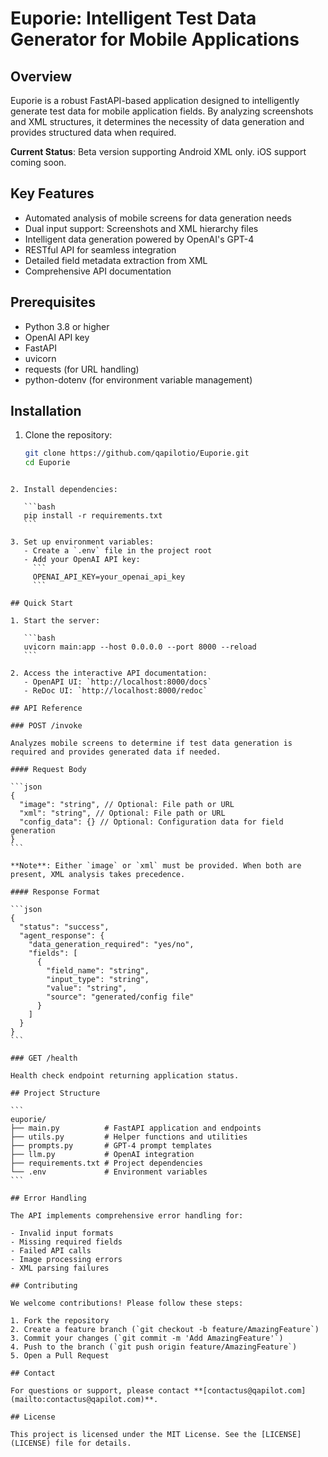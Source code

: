 # Euporie: Intelligent Test Data Generator for Mobile Applications

## Overview

Euporie is a robust FastAPI-based application designed to intelligently generate test data for mobile application fields. By analyzing screenshots and XML structures, it determines the necessity of data generation and provides structured data when required.

**Current Status**: Beta version supporting Android XML only. iOS support coming soon.

## Key Features

- Automated analysis of mobile screens for data generation needs
- Dual input support: Screenshots and XML hierarchy files
- Intelligent data generation powered by OpenAI's GPT-4
- RESTful API for seamless integration
- Detailed field metadata extraction from XML
- Comprehensive API documentation

## Prerequisites

- Python 3.8 or higher
- OpenAI API key
- FastAPI
- uvicorn
- requests (for URL handling)
- python-dotenv (for environment variable management)

## Installation

1. Clone the repository:
   ```bash
   git clone https://github.com/qapilotio/Euporie.git
   cd Euporie
   ```

````

2. Install dependencies:

   ```bash
   pip install -r requirements.txt
   ```

3. Set up environment variables:
   - Create a `.env` file in the project root
   - Add your OpenAI API key:
     ```
     OPENAI_API_KEY=your_openai_api_key
     ```

## Quick Start

1. Start the server:

   ```bash
   uvicorn main:app --host 0.0.0.0 --port 8000 --reload
   ```

2. Access the interactive API documentation:
   - OpenAPI UI: `http://localhost:8000/docs`
   - ReDoc UI: `http://localhost:8000/redoc`

## API Reference

### POST /invoke

Analyzes mobile screens to determine if test data generation is required and provides generated data if needed.

#### Request Body

```json
{
  "image": "string", // Optional: File path or URL
  "xml": "string", // Optional: File path or URL
  "config_data": {} // Optional: Configuration data for field generation
}
```

**Note**: Either `image` or `xml` must be provided. When both are present, XML analysis takes precedence.

#### Response Format

```json
{
  "status": "success",
  "agent_response": {
    "data_generation_required": "yes/no",
    "fields": [
      {
        "field_name": "string",
        "input_type": "string",
        "value": "string",
        "source": "generated/config file"
      }
    ]
  }
}
```

### GET /health

Health check endpoint returning application status.

## Project Structure

```
euporie/
├── main.py          # FastAPI application and endpoints
├── utils.py         # Helper functions and utilities
├── prompts.py       # GPT-4 prompt templates
├── llm.py           # OpenAI integration
├── requirements.txt # Project dependencies
└── .env             # Environment variables
```

## Error Handling

The API implements comprehensive error handling for:

- Invalid input formats
- Missing required fields
- Failed API calls
- Image processing errors
- XML parsing failures

## Contributing

We welcome contributions! Please follow these steps:

1. Fork the repository
2. Create a feature branch (`git checkout -b feature/AmazingFeature`)
3. Commit your changes (`git commit -m 'Add AmazingFeature'`)
4. Push to the branch (`git push origin feature/AmazingFeature`)
5. Open a Pull Request

## Contact

For questions or support, please contact **[contactus@qapilot.com](mailto:contactus@qapilot.com)**.

## License

This project is licensed under the MIT License. See the [LICENSE](LICENSE) file for details.
````
